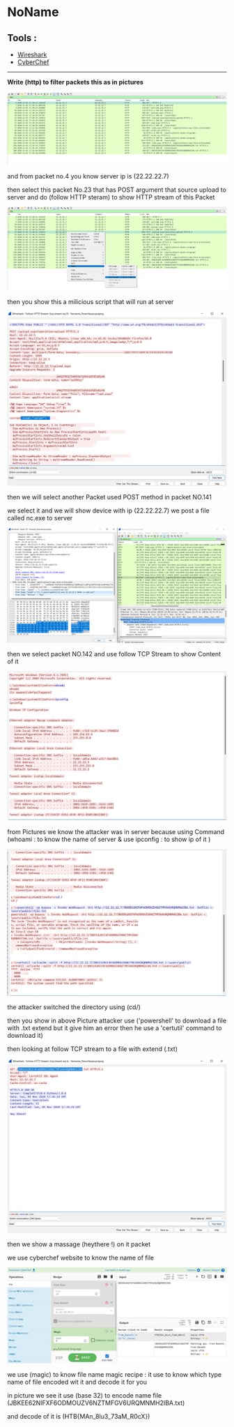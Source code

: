 # NoName

## Tools :

-  [Wireshark](https://www.wireshark.org/download.html)
-  [CyberChef](https://gchq.github.io/CyberChef/)

------------------------------------------------------------------------------------------------

**Write (http) to filter packets this as in pictures**

![Detection](Pictures/1.png)

and from packet no.4 you know server ip is (22.22.22.7)

then select this packet No.23 that has POST argument that source upload to server and do (follow HTTP steram) to show HTTP stream of this Packet

![Detection](Pictures/2.png)

then you show this a milicious script that will run at server

![Detection](Pictures/3.png)

then we will select another Packet used POST method in packet NO.141 

we select it and we will show device with ip (22.22.22.7) we post a file called nc.exe to server 

![Detection](Pictures/6.png)

then we select packet NO.142 and use follow TCP Stream to show Content of it 

![Detection](Pictures/4.png)

from Pictures we know the attacker was in server because using Command (whoami : to know the name of server & use ipconfig : to show ip of it )

![Detection](Pictures/5.png)

the attacker switched the directory using (cd/)

then you show in above Picture attacker use ('powershell' to download a file with .txt extend but it give him an error then he use a 'certutil' command to download it)

then looking at follow TCP stream to a file with extend (.txt)

![Detection](Pictures/7.png)

then we show a massage (heythere !) on it packet

we use cyberchef website to know the name of file 

![Detection](Pictures/8.png)

we use (magic) to know file name magic recipe : it use to know which type name of file encoded wit it and decode it for you 

in picture we see it use (base 32) to encode name file (JBKEE62NIFXF6ODMOUZV6NZTMFGV6URQMNMH2IBA.txt)

and decode of it is (HTB{MAn_8lu3_73aM_R0cX})

